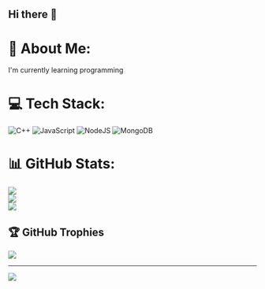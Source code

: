 ## Hi there 👋
# 💫 About Me:
I'm currently learning programming


# 💻 Tech Stack:
![C++](https://img.shields.io/badge/c++-%2300599C.svg?style=for-the-badge&logo=c%2B%2B&logoColor=white) ![JavaScript](https://img.shields.io/badge/javascript-%23323330.svg?style=for-the-badge&logo=javascript&logoColor=%23F7DF1E) ![NodeJS](https://img.shields.io/badge/node.js-6DA55F?style=for-the-badge&logo=node.js&logoColor=white) ![MongoDB](https://img.shields.io/badge/MongoDB-%234ea94b.svg?style=for-the-badge&logo=mongodb&logoColor=white)
# 📊 GitHub Stats:
![](https://github-readme-stats.vercel.app/api?username=Dhruv00421&theme=dark&hide_border=false&include_all_commits=true&count_private=true)<br/>
![](https://github-readme-streak-stats.herokuapp.com/?user=Dhruv00421&theme=dark&hide_border=false)<br/>
![](https://github-readme-stats.vercel.app/api/top-langs/?username=Dhruv00421&theme=dark&hide_border=false&include_all_commits=true&count_private=true&layout=compact)

## 🏆 GitHub Trophies
![](https://github-profile-trophy.vercel.app/?username=Dhruv00421&theme=radical&no-frame=false&no-bg=false&margin-w=4)

---
[![](https://visitcount.itsvg.in/api?id=Dhruv00421&icon=0&color=12)](https://visitcount.itsvg.in)

<!-- Proudly created with GPRM ( https://gprm.itsvg.in ) -->
<!--
**Dhruv00421/Dhruv00421** is a ✨ _special_ ✨ repository because its `README.md` (this file) appears on your GitHub profile.

Here are some ideas to get you started:

- 🔭 I’m currently working on ...
- 🌱 I’m currently learning ...
- 👯 I’m looking to collaborate on ...
- 🤔 I’m looking for help with ...
- 💬 Ask me about ...
- 📫 How to reach me: ...
- 😄 Pronouns: ...
- ⚡ Fun fact: ...
-->
